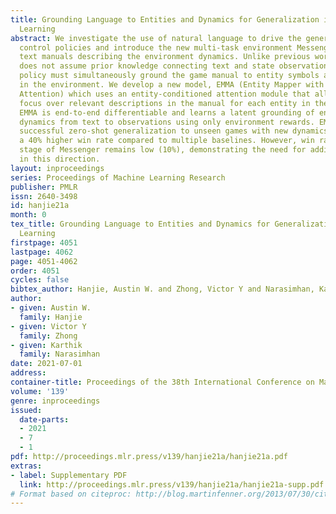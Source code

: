 ```yaml
---
title: Grounding Language to Entities and Dynamics for Generalization in Reinforcement
  Learning
abstract: We investigate the use of natural language to drive the generalization of
  control policies and introduce the new multi-task environment Messenger with free-form
  text manuals describing the environment dynamics. Unlike previous work, Messenger
  does not assume prior knowledge connecting text and state observations {—} the control
  policy must simultaneously ground the game manual to entity symbols and dynamics
  in the environment. We develop a new model, EMMA (Entity Mapper with Multi-modal
  Attention) which uses an entity-conditioned attention module that allows for selective
  focus over relevant descriptions in the manual for each entity in the environment.
  EMMA is end-to-end differentiable and learns a latent grounding of entities and
  dynamics from text to observations using only environment rewards. EMMA achieves
  successful zero-shot generalization to unseen games with new dynamics, obtaining
  a 40% higher win rate compared to multiple baselines. However, win rate on the hardest
  stage of Messenger remains low (10%), demonstrating the need for additional work
  in this direction.
layout: inproceedings
series: Proceedings of Machine Learning Research
publisher: PMLR
issn: 2640-3498
id: hanjie21a
month: 0
tex_title: Grounding Language to Entities and Dynamics for Generalization in Reinforcement
  Learning
firstpage: 4051
lastpage: 4062
page: 4051-4062
order: 4051
cycles: false
bibtex_author: Hanjie, Austin W. and Zhong, Victor Y and Narasimhan, Karthik
author:
- given: Austin W.
  family: Hanjie
- given: Victor Y
  family: Zhong
- given: Karthik
  family: Narasimhan
date: 2021-07-01
address:
container-title: Proceedings of the 38th International Conference on Machine Learning
volume: '139'
genre: inproceedings
issued:
  date-parts:
  - 2021
  - 7
  - 1
pdf: http://proceedings.mlr.press/v139/hanjie21a/hanjie21a.pdf
extras:
- label: Supplementary PDF
  link: http://proceedings.mlr.press/v139/hanjie21a/hanjie21a-supp.pdf
# Format based on citeproc: http://blog.martinfenner.org/2013/07/30/citeproc-yaml-for-bibliographies/
---
```

